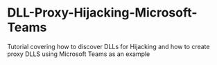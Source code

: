 # DLL-Proxy-Hijacking-Microsoft-Teams
Tutorial covering how to discover DLLs for Hijacking and how to create proxy DLLS using Microsoft Teams as an example
